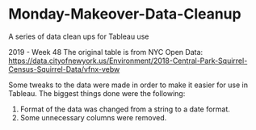 # Monday-Makeover-Data-Cleanup
A series of data clean ups for Tableau use

2019 - Week 48
The original table is from NYC Open Data: https://data.cityofnewyork.us/Environment/2018-Central-Park-Squirrel-Census-Squirrel-Data/vfnx-vebw

Some tweaks to the data were made in order to make it easier for use in Tableau.
The biggest things done were the following:
1) Format of the data was changed from a string to a date format.
2) Some unnecessary columns were removed.
